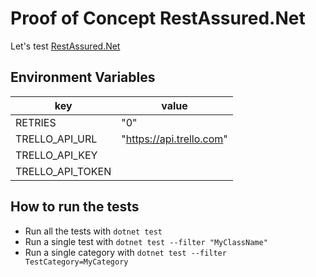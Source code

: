 # Proof of Concept RestAssured.Net

Let's test [RestAssured.Net](https://github.com/basdijkstra/rest-assured-net)

## Environment Variables ##

| key              | value                   |
|------------------|-------------------------|
| RETRIES          | "0"                     |
| TRELLO_API_URL   |"https://api.trello.com" |
| TRELLO_API_KEY   |                         |
| TRELLO_API_TOKEN |                         |

## How to run the tests ##

* Run all the tests with `dotnet test`
* Run a single test with `dotnet test --filter "MyClassName"`
* Run a single category with `dotnet test --filter TestCategory=MyCategory`